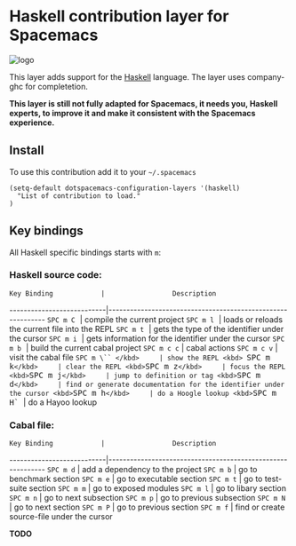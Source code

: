 # Haskell contribution layer for Spacemacs

![logo](haskell.png)

This layer adds support for the [Haskell][] language.
The layer uses company-ghc for completetion.

**This layer is still not fully adapted for Spacemacs, it needs you, Haskell experts, to
improve it and make it consistent with the Spacemacs experience.**

## Install

To use this contribution add it to your `~/.spacemacs`

```elisp
(setq-default dotspacemacs-configuration-layers '(haskell)
  "List of contribution to load."
)
```

## Key bindings

All Haskell specific bindings starts with `m`:

### Haskell source code:

    Key Binding            |                 Description
---------------------------|------------------------------------------------------------
<kbd> `SPC m C` </kbd>     | compile the current project
<kbd> `SPC m l` </kbd>     | loads or reloads the current file into the REPL
<kbd> `SPC m t` </kbd>     | gets the type of the identifier under the cursor
<kbd> `SPC m i` </kbd>     | gets information for the identifier under the cursor
<kbd> `SPC m b` </kbd>     | build the current cabal project 
<kbd> `SPC m c c`</kbd>    | cabal actions
<kbd> `SPC m c v`</kbd>    | visit the cabal file
<kbd> `SPC m \`` </kbd>     | show the REPL
<kbd> `SPC m k` </kbd>     | clear the REPL
<kbd> `SPC m z` </kbd>     | focus the REPL
<kbd> `SPC m j` </kbd>     | jump to definition or tag
<kbd> `SPC m d` </kbd>     | find or generate documentation for the identifier under the cursor
<kbd> `SPC m h` </kbd>     | do a Hoogle lookup
<kbd> `SPC m H` </kbd>     | do a Hayoo lookup

### Cabal file:

    Key Binding            |                 Description
---------------------------|------------------------------------------------------------
<kbd>`SPC m d`</kbd>       | add a dependency to the project
<kbd>`SPC m b`</kbd>       | go to benchmark section
<kbd>`SPC m e`</kbd>       | go to executable section
<kbd>`SPC m t`</kbd>       | go to test-suite section
<kbd>`SPC m m`</kbd>       | go to exposed modules
<kbd>`SPC m l`</kbd>       | go to libary section
<kbd>`SPC m n`</kbd>       | go to next subsection
<kbd>`SPC m p`</kbd>       | go to previous subsection
<kbd>`SPC m N`</kbd>       | go to next section
<kbd>`SPC m P`</kbd>       | go to previous section
<kbd>`SPC m f`</kbd>       | find or create source-file under the cursor

**TODO**

[Haskell]: https://www.haskell.org/
